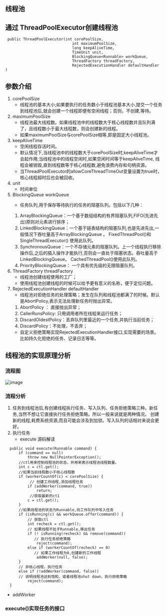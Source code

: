 ## 线程池
## 通过 ThreadPoolExecutor创建线程池
```
 public ThreadPoolExecutor(int corePoolSize,
                              int maximumPoolSize,
                              long keepAliveTime,
                              TimeUnit unit,
                              BlockingQueue<Runnable> workQueue,
                              ThreadFactory threadFactory,
                              RejectedExecutionHandler defaultHandler
) 
```
## 参数介绍
1. corePoolSize
   - 线程池的基本大小;如果要执行的任务数小于线程池基本大小,提交一个任务到线程池后,就会创建一个线程即便有空闲线程；否则，不创建,等待。
2. maximumPoolSize
   - 线程池最大线程数。如果线程池中的线程数大于核心线程数并且队列满了，且线程数小于最大线程数，则会创建新的线程。
   - 如果maximumPoolSize与corePoolSize相等,即是固定大小线程池。
3. keepAliveTime
   - 空闲线程存活时间。
   - 默认情况下,当线程池中的线程数大于corePoolSize时,keepAliveTime才会起作用;当线程池中的线程空闲时,如果空闲时间等于keepAliveTime,
     线程会被销毁,直到线程数等于核心线程数,避免浪费内存和句柄资源。
   - 当ThreadPoolExecutor的allowCoreThreadTimeOut变量设置为true时，核心线程超时后也会被回收。
4. unit
   - 时间单位
5. BlockingQueue<Runnable> workQueue    
   - 任务队列,用于保存等待执行的任务的阻塞队列。包括以下几种：
   1. ArrayBlockingQueue：一个基于数组结构的有界阻塞队列,FIFO(先进先出)原则对元素进行排序；
   2. LinkedBlockingQueue：一个基于链表结构的阻塞队列,也是先进先出,一般情况下吞吐量高于ArrayBlockingQueue 。 FixedThreadPool()和SingleThreadExecutor() 使用此队列。 
   3. SynchronousQueue：一个不存储元素的阻塞队列。上一个线程执行移除操作后,之后的插入操作才能执行,否则会一直处于阻塞状态。吞吐量高于LinkedBlockingQueue。 CachedThreadPool()使用此队列。
   4. PriorityBlockingQueue： 一个具有优先级的无限阻塞队列。
6. ThreadFactory threadFactory
   - 线程池创建线程使用的工厂；
   - 使用线程池创建线程的时候可以给予更有意义的名称，便于定位问题。
7. RejectedExecutionHandler defaultHandler 
   - 线程池对拒绝任务的处理策略；发生在队列和线程池都满了的时候。默认是AbortPolicy,表示无法处理新任务时抛出异常。
   1. AbortPolicy ： 直接抛出异常；
   2. CallerRunsPolicy: 只用调用者所在线程来运行任务；
   3. DiscardOldestPolicy：丢弃队列里最近的一个任务,并执行当前任务；
   4. DiscardPolicy：不处理，不丢弃；
   - 自定义拒绝策略实现RejectedExecutionHandler接口,实现需要的场景。比如持久化拒绝的任务、记录日志等等。
 
## 线程池的实现原理分析
### 流程图
 ![image](https://yqfile.alicdn.com/d175db1560075ea1540d01676b166699244d9764.png)
### 流程分析
   1. 任务到线程池后,有创建线程执行任务、写入队列、任务拒绝策略三种。新任务,当然不想让它直接执行任务拒绝策略。所以一般来说就是两种情况。
      创建新的线程,耗费系统资源,而且可能会涉及到加锁。写入队列的话相对来说会更好。
   2. 执行任务
      - execute 源码解读
   ```
     public void execute(Runnable command) {
         if (command == null)
             throw new NullPointerException();
         //ctl用来控制线程池的状态，并用来表示线程池线程数量。
         int c = ctl.get();
         //如果当前线程数小于核心线程数
         if (workerCountOf(c) < corePoolSize) {
              // 创建工作线程,添加线程任务
             if (addWorker(command, true))
                 return;
              //获取最新的ct1
             c = ctl.get();
         }
         //如果线程池的状态为Runnable,向工作队列中写入任务
         if (isRunning(c) && workQueue.offer(command)) {
             // 获取ctl
             int recheck = ctl.get();
             // 如果线程不处于Runnable,移出任务
             if (! isRunning(recheck) && remove(command))
                // 执行任务拒绝策略
                 reject(command);
             else if (workerCountOf(recheck) == 0)
                // 如果工作线程为0,创建新的工作线程
                 addWorker(null, false);
         }
         // 非核心线程，执行任务
         else if (!addWorker(command, false))
         // 说明线程池达到饱和，或者线程池shut down，执行拒绝策略
             reject(command);
     }
   ```
   - addWorker
### execute()实现任务的接口

